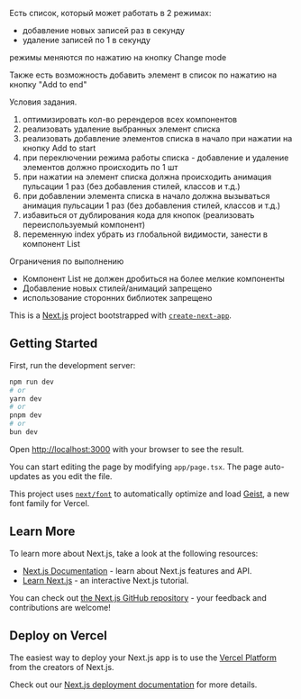 Есть список, который может работать в 2 режимах:
- добавление новых записей раз в секунду
- удаление записей по 1 в секунду

режимы меняются по нажатию на кнопку Change mode

Также есть возможность добавить элемент в список по нажатию на кнопку "Add to end"

Условия задания.
1) оптимизировать кол-во ререндеров всех компонентов
2) реализовать удаление выбранных элемент списка
3) реализовать добавление элементов списка в начало при нажатии на кнопку Add to start
3) при переключении режима работы списка - добавление и удаление элементов должно происходить по 1 шт
4) при нажатии на элемент списка должна происходить анимация пульсации 1 раз (без добавления стилей, классов и т.д.)
5) при добавлении элемента списка в начало  должна вызываться анимация пульсации 1 раз (без добавления стилей, классов и т.д.)
6) избавиться от дублирования кода для кнопок (реализовать переиспользуемый компонент)
7) переменную index убрать из глобальной видимости, занести в компонент List


Ограничения по выполнению
- Компонент List не должен дробиться на более мелкие компоненты
- Добавление новых стилей/анимаций запрещено
- использование сторонних библиотек запрещено

This is a [Next.js](https://nextjs.org) project bootstrapped with [`create-next-app`](https://nextjs.org/docs/app/api-reference/cli/create-next-app).

## Getting Started

First, run the development server:

```bash
npm run dev
# or
yarn dev
# or
pnpm dev
# or
bun dev
```

Open [http://localhost:3000](http://localhost:3000) with your browser to see the result.

You can start editing the page by modifying `app/page.tsx`. The page auto-updates as you edit the file.

This project uses [`next/font`](https://nextjs.org/docs/app/building-your-application/optimizing/fonts) to automatically optimize and load [Geist](https://vercel.com/font), a new font family for Vercel.

## Learn More

To learn more about Next.js, take a look at the following resources:

- [Next.js Documentation](https://nextjs.org/docs) - learn about Next.js features and API.
- [Learn Next.js](https://nextjs.org/learn) - an interactive Next.js tutorial.

You can check out [the Next.js GitHub repository](https://github.com/vercel/next.js) - your feedback and contributions are welcome!

## Deploy on Vercel

The easiest way to deploy your Next.js app is to use the [Vercel Platform](https://vercel.com/new?utm_medium=default-template&filter=next.js&utm_source=create-next-app&utm_campaign=create-next-app-readme) from the creators of Next.js.

Check out our [Next.js deployment documentation](https://nextjs.org/docs/app/building-your-application/deploying) for more details.
